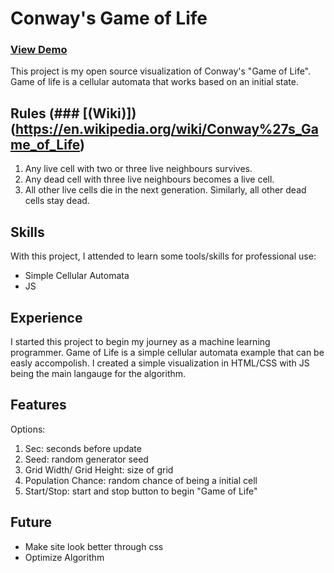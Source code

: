 # Conway's Game of Life

### [View Demo](https://hquach-cs.github.io/GameOfLife/)

This project is my open source visualization of Conway's "Game of Life". Game of life is a cellular automata that works based on an initial state. 

## Rules (### [(Wiki)])(https://en.wikipedia.org/wiki/Conway%27s_Game_of_Life)

1. Any live cell with two or three live neighbours survives.
1. Any dead cell with three live neighbours becomes a live cell.
1. All other live cells die in the next generation. Similarly, all other dead cells stay dead.

## Skills

With this project, I attended to learn some tools/skills for professional use:

* Simple Cellular Automata
* JS

## Experience

I started this project to begin my journey as a machine learning programmer. Game of Life is a simple cellular automata example that can be easly accompolish. I created a simple visualization in HTML/CSS with JS being the main langauge for the algorithm. 

## Features
Options:
1. Sec: seconds before update
1. Seed: random generator seed
1. Grid Width/ Grid Height: size of grid
1. Population Chance: random chance of being a initial cell
1. Start/Stop: start and stop button to begin "Game of Life"

## Future
* Make site look better through css
* Optimize Algorithm
